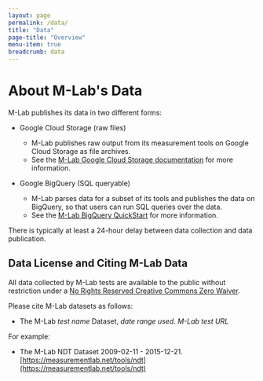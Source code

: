 ```yaml
---
layout: page
permalink: /data/
title: "Data"
page-title: "Overview"
menu-item: true
breadcrumb: data
---
```


# About M-Lab's Data

M-Lab publishes its data in two different forms:

-  Google Cloud Storage (raw files)
   -   M-Lab publishes raw output from its measurement tools on Google Cloud Storage as file archives.
   -   See the [M-Lab Google Cloud Storage documentation](/data/gcs) for more information.

-  Google BigQuery (SQL queryable)
   - M-Lab parses data for a subset of its tools and publishes the data on BigQuery, so that users can run SQL queries over the data.
   - See the [M-Lab BigQuery QuickStart](/data/bq/quickstart) for more information.

There is typically at least a 24-hour delay between data collection and data publication.

## Data License and Citing M-Lab Data

All data collected by M-Lab tests are available to the public without restriction under a [No Rights Reserved Creative Commons Zero Waiver](http://creativecommons.org/about/cc0).

Please cite M-Lab datasets as follows:

- The M-Lab _test name_ Dataset, _date range used_. _M-Lab test URL_

For example:

- The M-Lab NDT Dataset 2009-02-11 - 2015-12-21. [https://measurementlab.net/tools/ndt](https://measurementlab.net/tools/ndt)